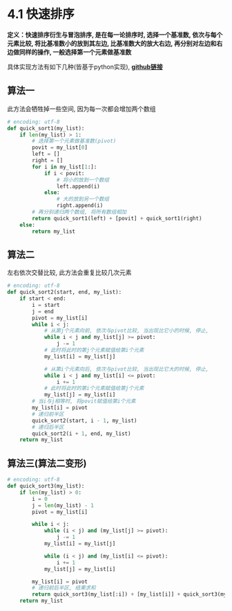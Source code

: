 # 4.1 快速排序

**定义：快速排序衍生与冒泡排序, 是在每一论排序时, 选择一个基准数, 
依次与每个元素比较, 将比基准数小的放到其左边, 比基准数大的放大右边, 
再分别对左边和右边做同样的操作, 一般选择第一个元素做基准数**

具体实现方法有如下几种(皆基于python实现), 
**[github链接](https://github.com/JustMeliyu/Algorithm/blob/master/quick_sort.py)**

## 算法一 
此方法会牺牲掉一些空间, 因为每一次都会增加两个数组
```python
# encoding: utf-8
def quick_sort1(my_list):
    if len(my_list) > 1:
        # 选择第一个元素做基准数(pivot)
        povit = my_list[0]
        left = []
        right = []
        for i in my_list[1:]:
            if i < povit:
                # 将小的放到一个数组
                left.append(i)
            else:
                # 大的放到另一个数组
                right.append(i)
        # 再分别递归两个数组, 将所有数组相加
        return quick_sort1(left) + [povit] + quick_sort1(right)
    else:
        return my_list
```

## 算法二
左右依次交替比较, 此方法会重复比较几次元素
```python
# encoding: utf-8
def quick_sort2(start, end, my_list):
    if start < end:
        i = start
        j = end
        pivot = my_list[i]
        while i < j:
            # 从第j个元素向前, 依次与pivot比较, 当出现比它小的时候, 停止,
            while i < j and my_list[j] >= pivot:
                j -= 1
            # 此时将此时的第j个元素赋值给第i个元素
            my_list[i] = my_list[j]

            # 从第i个元素向后, 依次与pivot比较, 当出现比它大的时候, 停止,
            while i < j and my_list[i] <= pivot:
                i += 1
            # 此时将此时的第i个元素赋值给第j个元素
            my_list[j] = my_list[i]
        # 当i与j相等时, 将povit赋值给第i个元素
        my_list[i] = pivot
        # 递归前半区
        quick_sort2(start, i - 1, my_list)
        # 递归后半区
        quick_sort2(i + 1, end, my_list)
    return my_list            
```

## 算法三(算法二变形)

```python
# encoding: utf-8
def quick_sort3(my_list):
    if len(my_list) > 0:
        i = 0
        j = len(my_list) - 1
        pivot = my_list[i]

        while i < j:
            while (i < j) and (my_list[j] >= pivot):
                j -= 1
            my_list[i] = my_list[j]

            while (i < j) and (my_list[i] <= pivot):
                i += 1
            my_list[j] = my_list[i]

        my_list[i] = pivot
        # 递归前后半区, 结果求和
        return quick_sort3(my_list[:i]) + [my_list[i]] + quick_sort3(my_list[i + 1:])
    return my_list
``` 